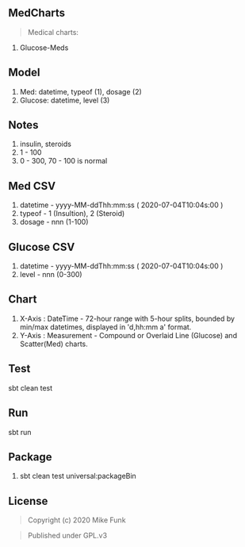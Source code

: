 MedCharts
---------
>Medical charts:
1. Glucose-Meds

Model
-----
1. Med: datetime, typeof (1), dosage (2)
2. Glucose: datetime, level (3)

Notes
-----
1. insulin, steroids
2. 1 - 100 
3. 0 - 300, 70 - 100 is normal

Med CSV
-------
1. datetime - yyyy-MM-ddThh:mm:ss ( 2020-07-04T10:04s:00 )
2. typeof - 1 (Insultion), 2 (Steroid)
3. dosage - nnn (1-100)

Glucose CSV
-----------
1. datetime - yyyy-MM-ddThh:mm:ss ( 2020-07-04T10:04s:00 )
2. level - nnn (0-300)

Chart
-----
1. X-Axis : DateTime - 72-hour range with 5-hour splits, bounded by min/max datetimes, displayed in 'd,hh:mm a' format.
2. Y-Axis : Measurement - Compound or Overlaid Line (Glucose) and Scatter(Med) charts.

Test
----
sbt clean test

Run
---
sbt run

Package
-------
1. sbt clean test universal:packageBin

License
-------
>Copyright (c) 2020 Mike Funk

>Published under GPL.v3